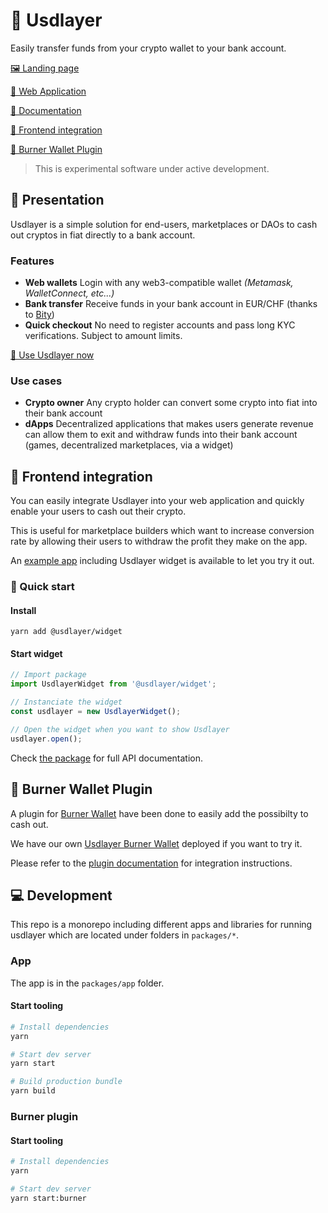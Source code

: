 # 🌚 Usdlayer

Easily transfer funds from your crypto wallet to your bank account.

[🖼 Landing page](https://usdlayer.com)

[🚀 Web Application](https://app.usdlayer.com)

[📒 Documentation](https://doc.usdlayer.com)

[🔮 Frontend integration](#-frontend-integration)

[📎 Burner Wallet Plugin](#-burner-wallet-plugin)

> This is experimental software under active development.

## 📃 Presentation

Usdlayer is a simple solution for end-users, marketplaces or DAOs to cash out cryptos in fiat directly to a bank account.

### Features

* **Web wallets** Login with any web3-compatible wallet _\(Metamask, WalletConnect, etc...\)_
* **Bank transfer** Receive funds in your bank account in EUR/CHF \(thanks to [Bity](https://bity.com)\)
* **Quick checkout** No need to register accounts and pass long KYC verifications. Subject to amount limits.

[🚀 Use Usdlayer now](https://app.usdlayer.com)


### Use cases

* **Crypto owner** Any crypto holder can convert some crypto into fiat into their bank account
* **dApps** Decentralized applications that makes users generate revenue can allow them to exit and withdraw funds into their bank account \(games, decentralized marketplaces, via a widget\)

## 🔮 Frontend integration

You can easily integrate Usdlayer into your web application and quickly enable your users to cash out their crypto.

This is useful for marketplace builders which want to increase conversion rate by allowing their users to withdraw the profit they make on the app.


An [example app](https://integration-example.usdlayer.com) including Usdlayer widget is available to let you try it out.

### 🎁 Quick start

#### Install

`yarn add @usdlayer/widget`

#### Start widget

```javascript
// Import package
import UsdlayerWidget from '@usdlayer/widget';

// Instanciate the widget
const usdlayer = new UsdlayerWidget();

// Open the widget when you want to show Usdlayer
usdlayer.open();
```
Check [the package](./packages/widget-sdk) for full API documentation.

## 📎 Burner Wallet Plugin

A plugin for [Burner Wallet](https://github.com/burner-wallet/burner-wallet-2/) have been done to easily add the possibilty to cash out.

We have our own [Usdlayer Burner Wallet](https://burner.usdlayer.com) deployed if you want to try it.

Please refer to the [plugin documentation](packages/burner-plugin) for integration instructions.


## 💻 Development

This repo is a monorepo including different apps and libraries for running usdlayer which are located under folders in `packages/*`.

### App

The app is in the `packages/app` folder.

#### Start tooling

```bash
# Install dependencies
yarn

# Start dev server
yarn start

# Build production bundle
yarn build
```

### Burner plugin

#### Start tooling

```bash
# Install dependencies
yarn

# Start dev server
yarn start:burner

```
